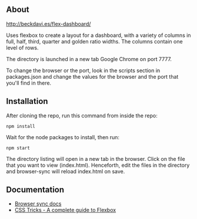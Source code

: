 ## About

http://beckdavi.es/flex-dashboard/

Uses flexbox to create a layout for a dashboard, with a variety of columns in full, half, third, quarter and golden ratio widths. The columns contain one level of rows.

The directory is launched in a new tab Google Chrome on port 7777.

To change the browser or the port, look in the scripts section in packages.json and change the values for the browser and the port that you'll find in there.

## Installation

After cloning the repo, run this command from inside the repo:

    npm install

Wait for the node packages to install, then run:

    npm start

The directory listing will open in a new tab in the browser. Click on the file that you want to view (index.html). Henceforth, edit the files in the directory and browser-sync will reload index.html on save.

## Documentation

* [Browser sync docs](https://browsersync.io/docs)
* [CSS Tricks - A complete guide to Flexbox](https://css-tricks.com/snippets/css/a-guide-to-flexbox/)



